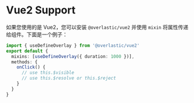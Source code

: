 # Vue2 Support

如果您使用的是 Vue2，您可以安装 `@overlastic/vue2` 并使用 `mixin` 将属性传递给组件。下面是一个例子：

```ts
import { useDefineOverlay } from '@overlastic/vue2'
export default {
  mixins: [useDefineOverlay({ duration: 1000 })],
  methods: {
    onClick() {
      // use this.$visible
      // use this.$resolve or this.$reject
    }
  }
}
```
